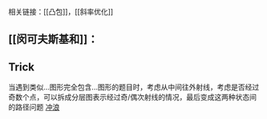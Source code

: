相关链接：[[凸包]]，[[斜率优化]]

## [[闵可夫斯基和]]：

## Trick
当遇到类似...图形完全包含...图形的题目时，考虑从中间往外射线，考虑是否经过奇数个点，可以拆成分层图表示经过奇/偶次射线的情况，最后变成这两种状态间的路径问题 [冲浪](https://www.luogu.com.cn/problem/CF1920F2)